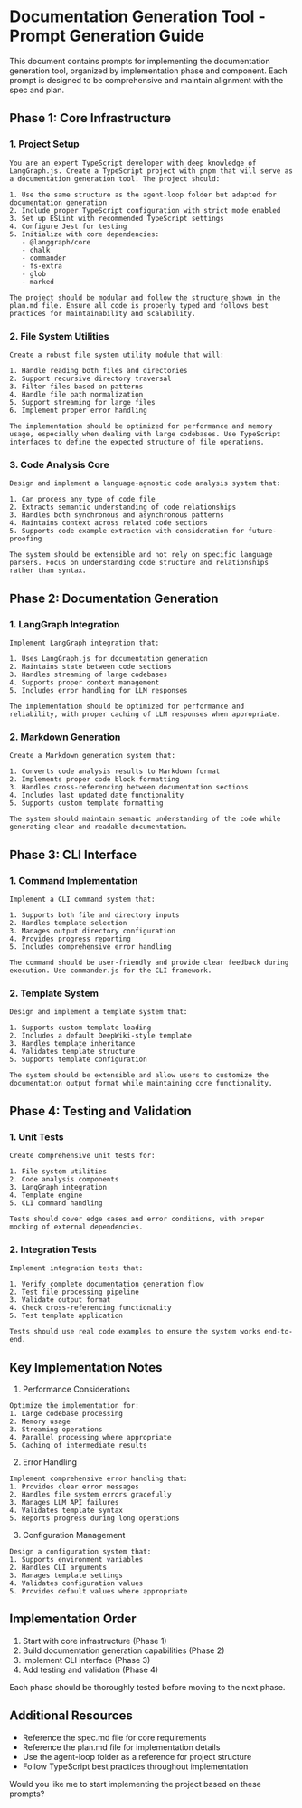 # Documentation Generation Tool - Prompt Generation Guide

This document contains prompts for implementing the documentation generation tool, organized by implementation phase and component. Each prompt is designed to be comprehensive and maintain alignment with the spec and plan.

## Phase 1: Core Infrastructure

### 1. Project Setup
```prompt
You are an expert TypeScript developer with deep knowledge of LangGraph.js. Create a TypeScript project with pnpm that will serve as a documentation generation tool. The project should:

1. Use the same structure as the agent-loop folder but adapted for documentation generation
2. Include proper TypeScript configuration with strict mode enabled
3. Set up ESLint with recommended TypeScript settings
4. Configure Jest for testing
5. Initialize with core dependencies:
   - @langgraph/core
   - chalk
   - commander
   - fs-extra
   - glob
   - marked

The project should be modular and follow the structure shown in the plan.md file. Ensure all code is properly typed and follows best practices for maintainability and scalability.
```

### 2. File System Utilities
```prompt
Create a robust file system utility module that will:

1. Handle reading both files and directories
2. Support recursive directory traversal
3. Filter files based on patterns
4. Handle file path normalization
5. Support streaming for large files
6. Implement proper error handling

The implementation should be optimized for performance and memory usage, especially when dealing with large codebases. Use TypeScript interfaces to define the expected structure of file operations.
```

### 3. Code Analysis Core
```prompt
Design and implement a language-agnostic code analysis system that:

1. Can process any type of code file
2. Extracts semantic understanding of code relationships
3. Handles both synchronous and asynchronous patterns
4. Maintains context across related code sections
5. Supports code example extraction with consideration for future-proofing

The system should be extensible and not rely on specific language parsers. Focus on understanding code structure and relationships rather than syntax.
```

## Phase 2: Documentation Generation

### 1. LangGraph Integration
```prompt
Implement LangGraph integration that:

1. Uses LangGraph.js for documentation generation
2. Maintains state between code sections
3. Handles streaming of large codebases
4. Supports proper context management
5. Includes error handling for LLM responses

The implementation should be optimized for performance and reliability, with proper caching of LLM responses when appropriate.
```

### 2. Markdown Generation
```prompt
Create a Markdown generation system that:

1. Converts code analysis results to Markdown format
2. Implements proper code block formatting
3. Handles cross-referencing between documentation sections
4. Includes last updated date functionality
5. Supports custom template formatting

The system should maintain semantic understanding of the code while generating clear and readable documentation.
```

## Phase 3: CLI Interface

### 1. Command Implementation
```prompt
Implement a CLI command system that:

1. Supports both file and directory inputs
2. Handles template selection
3. Manages output directory configuration
4. Provides progress reporting
5. Includes comprehensive error handling

The command should be user-friendly and provide clear feedback during execution. Use commander.js for the CLI framework.
```

### 2. Template System
```prompt
Design and implement a template system that:

1. Supports custom template loading
2. Includes a default DeepWiki-style template
3. Handles template inheritance
4. Validates template structure
5. Supports template configuration

The system should be extensible and allow users to customize the documentation output format while maintaining core functionality.
```

## Phase 4: Testing and Validation

### 1. Unit Tests
```prompt
Create comprehensive unit tests for:

1. File system utilities
2. Code analysis components
3. LangGraph integration
4. Template engine
5. CLI command handling

Tests should cover edge cases and error conditions, with proper mocking of external dependencies.
```

### 2. Integration Tests
```prompt
Implement integration tests that:

1. Verify complete documentation generation flow
2. Test file processing pipeline
3. Validate output format
4. Check cross-referencing functionality
5. Test template application

Tests should use real code examples to ensure the system works end-to-end.
```

## Key Implementation Notes

1. Performance Considerations
```prompt
Optimize the implementation for:
1. Large codebase processing
2. Memory usage
3. Streaming operations
4. Parallel processing where appropriate
5. Caching of intermediate results
```

2. Error Handling
```prompt
Implement comprehensive error handling that:
1. Provides clear error messages
2. Handles file system errors gracefully
3. Manages LLM API failures
4. Validates template syntax
5. Reports progress during long operations
```

3. Configuration Management
```prompt
Design a configuration system that:
1. Supports environment variables
2. Handles CLI arguments
3. Manages template settings
4. Validates configuration values
5. Provides default values where appropriate
```

## Implementation Order

1. Start with core infrastructure (Phase 1)
2. Build documentation generation capabilities (Phase 2)
3. Implement CLI interface (Phase 3)
4. Add testing and validation (Phase 4)

Each phase should be thoroughly tested before moving to the next phase.

## Additional Resources

- Reference the spec.md file for core requirements
- Reference the plan.md file for implementation details
- Use the agent-loop folder as a reference for project structure
- Follow TypeScript best practices throughout implementation

Would you like me to start implementing the project based on these prompts?
